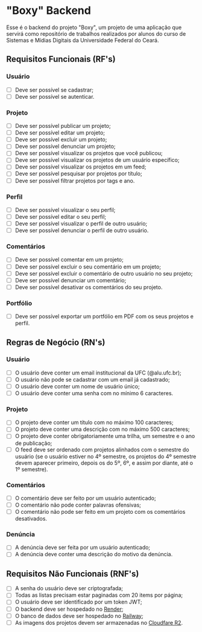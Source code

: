 # "Boxy" Backend

Esse é o backend do projeto "Boxy", um projeto de uma aplicação que servirá como repositório de trabalhos realizados por alunos do curso de Sistemas e Mídias Digitais da Universidade Federal do Ceará.

## Requisitos Funcionais (RF's)

### Usuário

- [ ] Deve ser possível se cadastrar;
- [ ] Deve ser possível se autenticar.

### Projeto

- [ ] Deve ser possível publicar um projeto;
- [ ] Deve ser possível editar um projeto;
- [ ] Deve ser possível excluir um projeto;
- [ ] Deve ser possível denunciar um projeto;
- [ ] Deve ser possível visualizar os projetos que você publicou;
- [ ] Deve ser possível visualizar os projetos de um usuário específico;
- [ ] Deve ser possível visualizar os projetos em um feed;
- [ ] Deve ser possível pesquisar por projetos por título;
- [ ] Deve ser possível filtrar projetos por tags e ano.

### Perfil

- [ ] Deve ser possível visualizar o seu perfil;
- [ ] Deve ser possível editar o seu perfil;
- [ ] Deve ser possível visualizar o perfil de outro usuário;
- [ ] Deve ser possível denunciar o perfil de outro usuário.

### Comentários

- [ ] Deve ser possível comentar em um projeto;
- [ ] Deve ser possível excluir o seu comentário em um projeto;
- [ ] Deve ser possível excluir o comentário de outro usuário no seu projeto;
- [ ] Deve ser possível denunciar um comentário;
- [ ] Deve ser possível desativar os comentários do seu projeto.

### Portfólio

- [ ] Deve ser possível exportar um portfólio em PDF com os seus projetos e perfil.

## Regras de Negócio (RN's)

### Usuário

- [ ] O usuário deve conter um email institucional da UFC (@alu.ufc.br);
- [ ] O usuário não pode se cadastrar com um email já cadastrado;
- [ ] O usuário deve conter um nome de usuário único;
- [ ] O usuário deve conter uma senha com no mínimo 6 caracteres.

### Projeto

- [ ] O projeto deve conter um título com no máximo 100 caracteres;
- [ ] O projeto deve conter uma descrição com no máximo 500 caracteres;
- [ ] O projeto deve conter obrigatoriamente uma trilha, um semestre e o ano de publicação;
- [ ] O feed deve ser ordenado com projetos alinhados com o semestre do usuário (se o usuário estiver no 4º semestre, os projetos do 4º semestre devem aparecer primeiro, depois os do 5º, 6º, e assim por diante, até o 1º semestre).

### Comentários

- [ ] O comentário deve ser feito por um usuário autenticado;
- [ ] O comentário não pode conter palavras ofensivas;
- [ ] O comentário não pode ser feito em um projeto com os comentários desativados.

### Denúncia

- [ ] A denúncia deve ser feita por um usuário autenticado;
- [ ] A denúncia deve conter uma descrição do motivo da denúncia.

## Requisitos Não Funcionais (RNF's)

- [ ] A senha do usuário deve ser criptografada;
- [ ] Todas as listas precisam estar paginadas com 20 items por página;
- [ ] O usuário deve ser identificado por um token JWT;
- [ ] O backend deve ser hospedado no [Render](https://render.com/);
- [ ] O banco de dados deve ser hospedado no [Railway](https://railway.app/);
- [ ] As imagens dos projetos devem ser armazenadas no [Cloudfare R2](https://www.cloudflare.com/pt-br/developer-platform/r2/).
